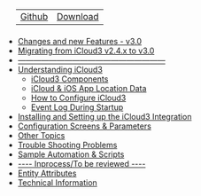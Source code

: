 <nav>
  <table style="padding: 10px 0 5px 20px;">
    <tr>
      <td>
        <a href="https://github.com/gcobb321/icloud3_v3" class="button-base">Github</a>
      </td>
      <td>
        <a href="https://github.com/gcobb321/icloud3_v3/releases" class="button-base">Download</a>
      </td>
    </tr>
  </table>
  <!--
  <table style="padding:  0  10px  0 40px;">
    <tr>
      <td>
        <a  class="sidebar-version-date">Version: 3.0.0, February, 2023</a>
      </td>
    </tr>
  </table>
  -->
</nav>

- [Changes and new Features - v3.0](chapters/0.0-change-log-v3.0.md)
- [Migrating from iCloud3 v2.4.x to v3.0](chapters/0.1-migrating-v2.4-to-v3.0.md)
- [———————————————————]()
- [Understanding iCloud3](README.md)
  - [iCloud3 Components](chapters/1.1-ic3-components.md)
  - [iCloud & iOS App Location Data](chapters/1.2-icloud-iosapp-loc-data.md)
  - [How to Configure iCloud3](chapters/1.3-configuring-ic3.md)
  - [Event Log During Startup](chapters/1.4-evlog-during-startup.md)
- [Installing and Setting up the iCloud3 Integration](chapters/2.0-installing-and-configuring.md)
- [Configuration Screens & Parameters](chapters/3.0-config-parms.md)
- [Other Topics](chapters/3.1-other-topics.md)
- [Trouble Shooting Problems](chapters/4.0-trouble-shooting.md)
- [Sample Automation & Scripts](chapters/5.0-sample-automation-scripts.md)
- [---- Inprocess/To be reviewed ----]()
- [Entity Attributes](chapters/3.2-attributes.md)
- [Technical Information](chapters/6.0-tech-info.md)
